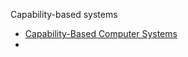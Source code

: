 

Capability-based systems


- [Capability-Based Computer Systems](https://homes.cs.washington.edu/~levy/capabook/)
- 
